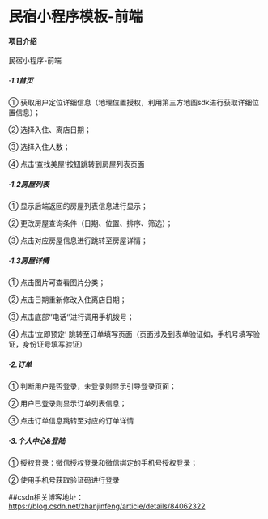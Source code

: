 ﻿# 民宿小程序模板-前端

#### 项目介绍
民宿小程序-前端

##### ·1.1首页
  ① 获取用户定位详细信息（地理位置授权，利用第三方地图sdk进行获取详细位置信息）；

  ② 选择入住、离店日期；

  ③ 选择入住人数；

  ④ 点击‘查找美屋’按钮跳转到房屋列表页面
##### ·1.2房屋列表
  ① 显示后端返回的房屋列表信息进行显示；

  ② 更改房屋查询条件（日期、位置、排序、筛选）；

  ③ 点击对应房屋信息进行跳转至房屋详情；
##### ·1.3房屋详情
  ① 点击图片可查看图片分类；

  ② 点击日期重新修改入住离店日期；

  ③ 点击底部‘’电话‘’进行调用手机拨号；

  ④ 点击‘立即预定’ 跳转至订单填写页面（页面涉及到表单验证如，手机号填写验证，身份证号填写验证）
##### ·2.订单
  ① 判断用户是否登录，未登录则显示引导登录页面；

  ② 用户已登录则显示订单列表信息；

  ③ 点击订单信息跳转至对应的订单详情
##### ·3.个人中心&登陆
① 授权登录：微信授权登录和微信绑定的手机号授权登录；

② 使用手机号获取验证码进行登录

##csdn相关博客地址：
https://blog.csdn.net/zhanjinfeng/article/details/84062322
